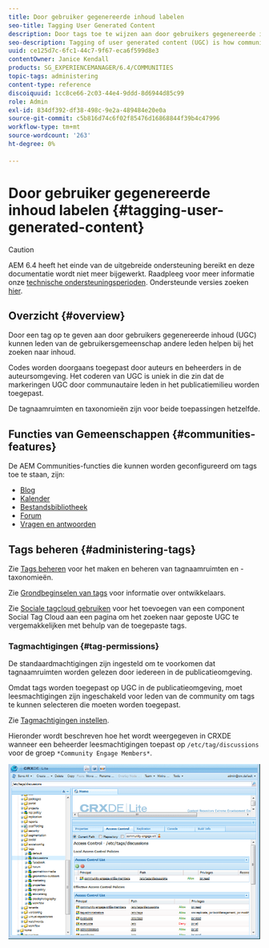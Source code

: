 ```yaml
---
title: Door gebruiker gegenereerde inhoud labelen
seo-title: Tagging User Generated Content
description: Door tags toe te wijzen aan door gebruikers gegenereerde inhoud (UGC) kunnen leden van de gebruikersgemeenschap andere leden helpen bij het zoeken naar inhoud
seo-description: Tagging of user generated content (UGC) is how community members can help other members search for content
uuid: ce125d7c-6fc1-44c7-9f67-eca6f599d8e3
contentOwner: Janice Kendall
products: SG_EXPERIENCEMANAGER/6.4/COMMUNITIES
topic-tags: administering
content-type: reference
discoiquuid: 1cc8ce66-2c03-44e4-9ddd-8d6944d85c99
role: Admin
exl-id: 834df392-df38-498c-9e2a-489484e20e0a
source-git-commit: c5b816d74c6f02f85476d16868844f39b4c47996
workflow-type: tm+mt
source-wordcount: '263'
ht-degree: 0%

---
```


# Door gebruiker gegenereerde inhoud labelen {#tagging-user-generated-content}

>[!CAUTION]
>
>AEM 6.4 heeft het einde van de uitgebreide ondersteuning bereikt en deze documentatie wordt niet meer bijgewerkt. Raadpleeg voor meer informatie onze [technische ondersteuningsperioden](https://helpx.adobe.com/support/programs/eol-matrix.html). Ondersteunde versies zoeken [hier](https://experienceleague.adobe.com/docs/).

## Overzicht {#overview}

Door een tag op te geven aan door gebruikers gegenereerde inhoud (UGC) kunnen leden van de gebruikersgemeenschap andere leden helpen bij het zoeken naar inhoud.

Codes worden doorgaans toegepast door auteurs en beheerders in de auteursomgeving. Het coderen van UGC is uniek in die zin dat de markeringen UGC door communautaire leden in het publicatiemilieu worden toegepast.

De tagnaamruimten en taxonomieën zijn voor beide toepassingen hetzelfde.

## Functies van Gemeenschappen {#communities-features}

De AEM Communities-functies die kunnen worden geconfigureerd om tags toe te staan, zijn:

* [Blog](blog-feature.md)
* [Kalender](calendar.md)
* [Bestandsbibliotheek](file-library.md)
* [Forum](forum.md#configuretheaddedforum)
* [Vragen en antwoorden](working-with-qna.md)

## Tags beheren {#administering-tags}

Zie [Tags beheren](../../help/sites-administering/tags.md#tagging-console) voor het maken en beheren van tagnaamruimten en -taxonomieën.

Zie [Grondbeginselen van tags](tag.md) voor informatie over ontwikkelaars.

Zie [Sociale tagcloud gebruiken](tagcloud.md) voor het toevoegen van een component Social Tag Cloud aan een pagina om het zoeken naar geposte UGC te vergemakkelijken met behulp van de toegepaste tags.

### Tagmachtigingen {#tag-permissions}

De standaardmachtigingen zijn ingesteld om te voorkomen dat tagnaamruimten worden gelezen door iedereen in de publicatieomgeving.

Omdat tags worden toegepast op UGC in de publicatieomgeving, moet leesmachtigingen zijn ingeschakeld voor leden van de community om tags te kunnen selecteren die moeten worden toegepast.

Zie [Tagmachtigingen instellen](../../help/sites-administering/tags.md#setting-tag-permissions).

Hieronder wordt beschreven hoe het wordt weergegeven in CRXDE wanneer een beheerder leesmachtigingen toepast op `/etc/tag/discussions` voor de groep `*Community Engage Members*`.

![chlimage_1-74](assets/chlimage_1-74.png)
